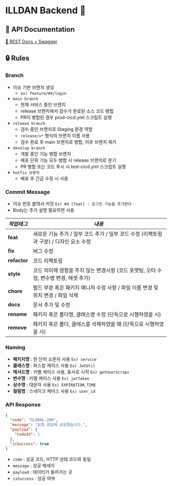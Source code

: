 # ILLDAN Backend 🚀

## 📄 API Documentation

[📝 REST Docs + Swagger](https://prev-illdan.store/swagger-ui/index.html)

## 🔒 Rules

### Branch

- 이슈 기반 브랜치 생성
    - `ex) feature/#4/login`
- `main branch`
    - 현재 서비스 중인 브랜치
    - release 브랜치에서 검수가 완료된 소스 코드 병합
    - PR이 병합된 경우 prod-cicd.yml 스크립트 실행
- `release branch`
    - 검수 중인 브랜치로 Staging 환경 역할
    - `release/v*` 형식의 브랜치 이름 사용
    - 검수 완료 후 main 브랜치로 병합, 이후 브랜치 제거
- `develop branch`
    - 개발 중인 기능 병합 브랜치
    - 배포 단위 기능 모두 병합 시 release 브랜치로 분기
    - PR 병합 또는 코드 푸시 시 test-cicd.yml 스크립트 실행
- `hotfix 브랜치`
    - 배포 후 긴급 수정 시 사용

### **Commit Message**

- 이슈 번호 붙여서 커밋 `Ex) #4 [feat] : 로그인 기능을 추가한다`
- Body는 추가 설명 필요하면 사용

| ***작업태그*** | ***내용*** |
| --- | --- |
| **feat** | 새로운 기능 추가 / 일부 코드 추가 / 일부 코드 수정 (리팩토링과 구분) / 디자인 요소 수정 |
| **fix** | 버그 수정 |
| **refactor** | 코드 리팩토링 |
| **style** | 코드 의미에 영향을 주지 않는 변경사항 (코드 포맷팅, 오타 수정, 변수명 변경, 에셋 추가) |
| **chore** | 빌드 부분 혹은 패키지 매니저 수정 사항 / 파일 이름 변경 및 위치 변경 / 파일 삭제 |
| **docs** | 문서 추가 및 수정 |
| **rename** | 패키지 혹은 폴더명, 클래스명 수정 (단독으로 시행하였을 시) |
| **remove** | 패키지 혹은 폴더, 클래스를 삭제하였을 때 (단독으로 시행하였을 시) |

### Naming

- **패키지명** : 한 단어 소문자 사용 `Ex) service`
- **클래스명** : 파스칼 케이스 사용 `Ex) JwtUtil`
- **메서드명** : 카멜 케이스 사용, 동사로 시작  `Ex) getUserScraps`
- **변수명** : 카멜 케이스 사용 `Ex) jwtToken`
- **상수명** : 대문자 사용 `Ex) EXPIRATION_TIME`
- **컬럼명** : 스네이크 케이스 사용 `Ex) user_id`


### API Response

```json
{
  "code": "GLOBAL-200",
  "message": "요청 응답에 성공했습니다.",
  "payload": {
    "todoId": 1
  },
  "isSuccess": true
}
```

- `code` : 성공 코드, HTTP 상태 코드와 동일
- `message` : 성공 메세지
- `payload` : 데이터가 들어가는 곳
- `isSuccess` : 성공 여부
